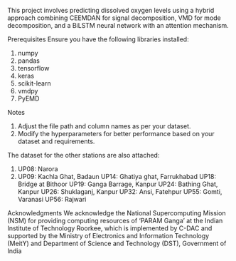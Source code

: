 This project involves predicting dissolved oxygen levels using a hybrid approach combining CEEMDAN for signal decomposition, VMD for mode decomposition, and a BiLSTM neural network with an attention mechanism.

Prerequisites
Ensure you have the following libraries installed:

1. numpy
2. pandas
3. tensorflow
4. keras
5. scikit-learn
6. vmdpy
7. PyEMD

Notes
1. Adjust the file path and column names as per your dataset.
2. Modify the hyperparameters for better performance based on your dataset and requirements.

The dataset for the other stations are also attached:

1. UP08: Narora
2. UP09: Kachla Ghat, Badaun
UP14: Ghatiya ghat, Farrukhabad
UP18: Bridge at Bithoor
UP19: Ganga Barrage, Kanpur
UP24: Bathing Ghat, Kanpur
UP26: Shuklaganj, Kanpur
UP32: Ansi, Fatehpur
UP55: Gomti, Varanasi
UP56: Rajwari

Acknowledgments
We acknowledge the National Supercomputing Mission (NSM) for providing computing resources of ‘PARAM Ganga’ at the Indian Institute of Technology Roorkee, which is implemented by C-DAC and supported by the
Ministry of Electronics and Information Technology (MeitY) and Department of Science and Technology (DST), Government of India

